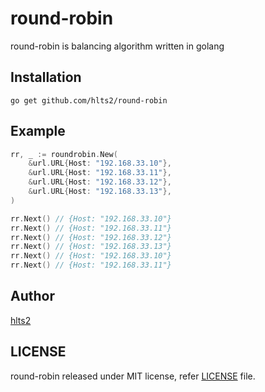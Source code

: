# round-robin
round-robin is balancing algorithm written in golang

## Installation

```shell
go get github.com/hlts2/round-robin
```

## Example

```go
rr, _ := roundrobin.New(
    &url.URL{Host: "192.168.33.10"},
    &url.URL{Host: "192.168.33.11"},
    &url.URL{Host: "192.168.33.12"},
    &url.URL{Host: "192.168.33.13"},
)

rr.Next() // {Host: "192.168.33.10"}
rr.Next() // {Host: "192.168.33.11"}
rr.Next() // {Host: "192.168.33.12"}
rr.Next() // {Host: "192.168.33.13"}
rr.Next() // {Host: "192.168.33.10"}
rr.Next() // {Host: "192.168.33.11"}
```
## Author
[hlts2](https://github.com/hlts2)

## LICENSE
round-robin released under MIT license, refer [LICENSE](https://github.com/hlts2/round-robin/blob/master/LICENSE) file.
